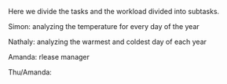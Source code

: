 Here we divide the tasks and the workload divided into subtasks. 

Simon: analyzing the temperature for every day of the year          

Nathaly: analyzing the warmest and coldest day of each year         

Amanda: rlease manager 

Thu/Amanda:


